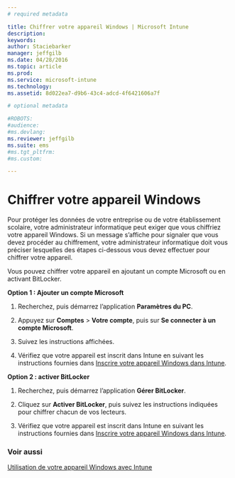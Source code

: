 ```yaml
---
# required metadata

title: Chiffrer votre appareil Windows | Microsoft Intune
description:
keywords:
author: Staciebarker
manager: jeffgilb
ms.date: 04/28/2016
ms.topic: article
ms.prod:
ms.service: microsoft-intune
ms.technology:
ms.assetid: 8d022ea7-d9b6-43c4-adcd-4f6421606a7f

# optional metadata

#ROBOTS:
#audience:
#ms.devlang:
ms.reviewer: jeffgilb
ms.suite: ems
#ms.tgt_pltfrm:
#ms.custom:

---
```



# Chiffrer votre appareil Windows
Pour protéger les données de votre entreprise ou de votre établissement scolaire, votre administrateur informatique peut exiger que vous chiffriez votre appareil Windows. Si un message s’affiche pour signaler que vous devez procéder au chiffrement, votre administrateur informatique doit vous préciser lesquelles des étapes ci-dessous vous devez effectuer pour chiffrer votre appareil.

Vous pouvez chiffrer votre appareil en ajoutant un compte Microsoft ou en activant BitLocker.

**Option 1 : Ajouter un compte Microsoft**

1.  Recherchez, puis démarrez l’application **Paramètres du PC**.

2.  Appuyez sur **Comptes** &gt; **Votre compte**, puis sur **Se connecter à un compte Microsoft**.

3.  Suivez les instructions affichées.

4.  Vérifiez que votre appareil est inscrit dans Intune en suivant les instructions fournies dans [Inscrire votre appareil Windows dans Intune](enroll-your-device-in-intune-windows.md).

**Option 2 : activer BitLocker**

1.  Recherchez, puis démarrez l’application **Gérer BitLocker**.

2.  Cliquez sur **Activer BitLocker**, puis suivez les instructions indiquées pour chiffrer chacun de vos lecteurs.

3.  Vérifiez que votre appareil est inscrit dans Intune en suivant les instructions fournies dans [Inscrire votre appareil Windows dans Intune](enroll-your-device-in-intune-windows.md).


### Voir aussi
[Utilisation de votre appareil Windows avec Intune](using-your-windows-device-with-intune.md)

<!--HONumber=May16_HO1-->


